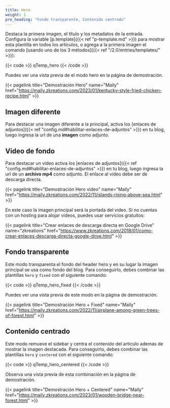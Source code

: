 ```yaml
---
title: Hero
weight: 1
pro_heading: "Fondo transparente, Contenido centrado"
---
```


Destaca la primera imagen, el título y los metadatos de la entrada. Configura la variable [p.template]({{< ref "p-template.md" >}}) para mostrar esta plantilla en todos los artículos, o agrega a la primera imagen el comando [usando uno de los 3 métodos]({{< ref "/2.0/entries/templates/" >}}):

{{< code >}}
qTemp_hero
{{< /code >}}

Puedes ver una vista previa de el modo hero en la página de demostración.

{{< pagelink title="Demostración Hero" name="Maily" href="https://maily.zkreations.com/2023/01/kentucky-style-fried-chicken-recipe.html" >}}

## Imagen diferente

Para destacar una imagen diferente a la principal, activa los [enlaces de adjuntos]({{< ref "config.md#habilitar-enlaces-de-adjuntos" >}}) en tu blog, luego ingresa la url de una **imagen** como adjunto.

## Video de fondo

Para destacar un video activa los [enlaces de adjuntos]({{< ref "config.md#habilitar-enlaces-de-adjuntos" >}}) en tu blog, luego ingresa la url de un **archivo mp4** como adjunto. El enlace al video debe ser de descarga directa.

{{< pagelink title="Demostración Hero video" name="Maily" href="https://maily.zkreations.com/2022/11/islands-rising-above-sea.html" >}}


En este caso la imagen principal será la portada del video. Si no cuentas con un hosting para alojar videos, puedes usar servicios gratuitos:

{{< pagelink title="Crear enlaces de descarga directa en Google Drive" name="zkreations" href="https://www.zkreations.com/2018/01/como-crear-enlaces-descarga-directa-google-drive.html" >}}


## Fondo transparente

Este modo transparenta el fondo del header hero y en su lugar la imagen principal se usa como fondo del blog. Para conseguirlo, debes combinar las plantillas `hero` y `fixed` con el siguiente comando:

{{< code >}}
qTemp_hero_fixed
{{< /code >}}

Puedes ver una vista previa de este modo en la página de demostración.

{{< pagelink title="Demostración Hero + Fixed" name="Maily" href="https://maily.zkreations.com/2022/11/airplane-among-green-trees-of-forest.html" >}}


## Contenido centrado

Este modo remueve el sidebar y centra el contenido del articulo ademas de mostrar la imagen destacada. Para conseguirlo, debes combinar las plantillas `hero` y `centered` con el siguiente comando:

{{< code >}}
qTemp_hero_centered
{{< /code >}}

Observa una vista previa de esta combinación en la página de demostración.

{{< pagelink title="Demostración Hero + Centered" name="Maily" href="https://maily.zkreations.com/2023/01/wooden-bridge-near-forest.html" >}}
